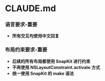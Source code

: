 # CLAUDE.md

### 语言要求-重要
- **所有交互均使用中文回复**

### 布局约束要求-重要
- **后续的所有布局都使用 SnapKit 进行约束**
- **不再使用 NSLayoutConstraint.activate 方式**
- **统一使用 SnapKit 的 make 语法**

